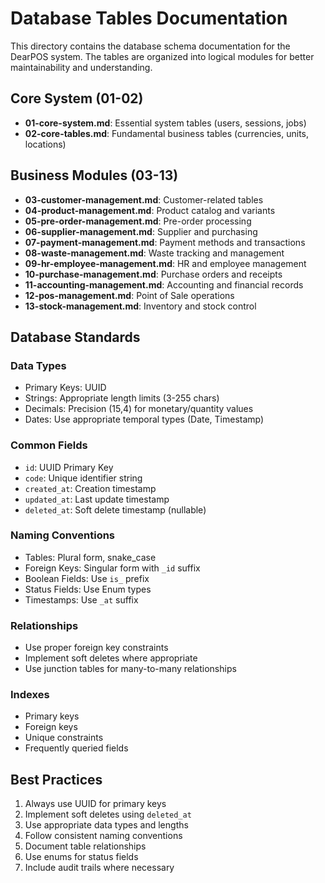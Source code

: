 # Database Tables Documentation

This directory contains the database schema documentation for the DearPOS system. The tables are organized into logical modules for better maintainability and understanding.

## Core System (01-02)
- **01-core-system.md**: Essential system tables (users, sessions, jobs)
- **02-core-tables.md**: Fundamental business tables (currencies, units, locations)

## Business Modules (03-13)
- **03-customer-management.md**: Customer-related tables
- **04-product-management.md**: Product catalog and variants
- **05-pre-order-management.md**: Pre-order processing
- **06-supplier-management.md**: Supplier and purchasing
- **07-payment-management.md**: Payment methods and transactions
- **08-waste-management.md**: Waste tracking and management
- **09-hr-employee-management.md**: HR and employee management
- **10-purchase-management.md**: Purchase orders and receipts
- **11-accounting-management.md**: Accounting and financial records
- **12-pos-management.md**: Point of Sale operations
- **13-stock-management.md**: Inventory and stock control

## Database Standards

### Data Types
- Primary Keys: UUID
- Strings: Appropriate length limits (3-255 chars)
- Decimals: Precision (15,4) for monetary/quantity values
- Dates: Use appropriate temporal types (Date, Timestamp)

### Common Fields
- `id`: UUID Primary Key
- `code`: Unique identifier string
- `created_at`: Creation timestamp
- `updated_at`: Last update timestamp
- `deleted_at`: Soft delete timestamp (nullable)

### Naming Conventions
- Tables: Plural form, snake_case
- Foreign Keys: Singular form with `_id` suffix
- Boolean Fields: Use `is_` prefix
- Status Fields: Use Enum types
- Timestamps: Use `_at` suffix

### Relationships
- Use proper foreign key constraints
- Implement soft deletes where appropriate
- Use junction tables for many-to-many relationships

### Indexes
- Primary keys
- Foreign keys
- Unique constraints
- Frequently queried fields

## Best Practices
1. Always use UUID for primary keys
2. Implement soft deletes using `deleted_at`
3. Use appropriate data types and lengths
4. Follow consistent naming conventions
5. Document table relationships
6. Use enums for status fields
7. Include audit trails where necessary
